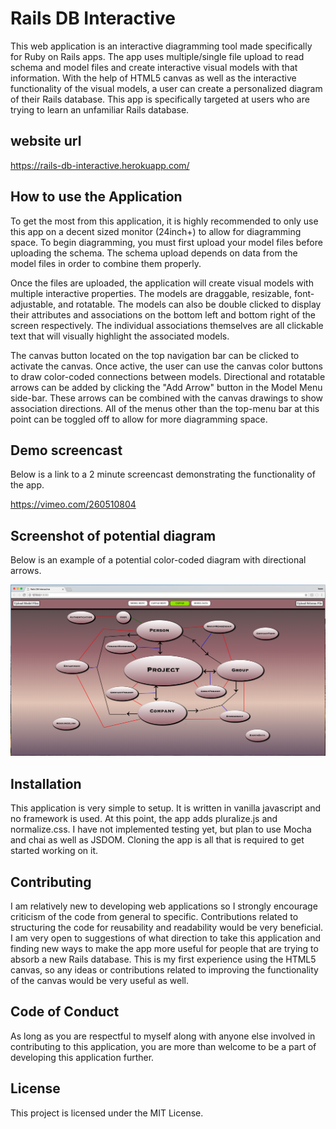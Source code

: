 # Rails DB Interactive
This web application is an interactive diagramming tool made specifically for Ruby on Rails apps.
The app uses multiple/single file upload to read schema and model files and create interactive visual
models with that information. With the help of HTML5 canvas as well as the interactive functionality
of the visual models, a user can create a personalized diagram of their Rails database. This app is
specifically targeted at users who are trying to learn an unfamiliar Rails database.

## website url
https://rails-db-interactive.herokuapp.com/

## How to use the Application
To get the most from this application, it is highly recommended to only use this app on a decent sized monitor (24inch+) to allow for diagramming space. To begin diagramming, you must first upload your model files before uploading the schema.  The schema
upload depends on data from the model files in order to combine them properly.

Once the files are uploaded, the application will create visual models with multiple interactive properties.
The models are draggable, resizable, font-adjustable, and rotatable. The models can also be double clicked to display
their attributes and associations on the bottom left and bottom right of the screen respectively.
The individual associations themselves are all clickable text that will visually highlight the associated models.

The canvas button located on the top navigation bar can be clicked to activate the canvas.  Once active, the user can use the canvas color buttons to draw color-coded connections between models. Directional and rotatable arrows can be added by clicking the "Add Arrow" button in the Model Menu side-bar. These arrows can be combined with the canvas drawings to show association directions. All of the menus other than the top-menu bar at this point can be toggled off to allow for more diagramming space.

## Demo screencast
Below is a link to a 2 minute screencast demonstrating the functionality of the app.

https://vimeo.com/260510804

## Screenshot of potential diagram
Below is an example of a potential color-coded diagram with directional arrows.

![Alt text](screenshots/diagram-example.png?raw=true "Example Diagram")


## Installation
This application is very simple to setup. It is written in vanilla javascript and no framework is used.
At this point, the app adds pluralize.js and normalize.css. I have not implemented testing yet, but
plan to use Mocha and chai as well as JSDOM. Cloning the app is all that is required to get started working
on it.


## Contributing
I am relatively new to developing web applications so I strongly encourage criticism of the code from general to specific.
Contributions related to structuring the code for reusability and readability would be very beneficial.  
I am very open to suggestions of what direction to take this application and finding new ways to make the app more useful for people that are
trying to absorb a new Rails database.  This is my first experience using the HTML5 canvas, so any ideas or contributions
related to improving the functionality of the canvas would be very useful as well.  


## Code of Conduct
As long as you are respectful to myself along with anyone else involved in contributing to this application,
you are more than welcome to be a part of developing this application further.  

## License
This project is licensed under the MIT License.

